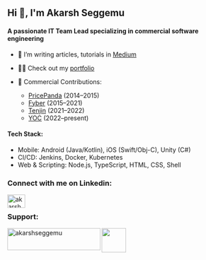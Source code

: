 <h2 align="left">Hi 👋, I'm Akarsh Seggemu</h2>
<h4 align="left">A passionate IT Team Lead specializing in commercial software engineering</h4>

- 🔭 I’m writing articles, tutorials in [Medium](https://medium.com/@akarshseggemu)

- 👨‍💻 Check out my [portfolio](https://akarsh.github.io)

- 💼 Commercial Contributions:

    - [PricePanda](https://github.com/sagitpanda) (2014–2015)
    - [Fyber](https://github.com/aseggemu-fyber) (2015–2021)
    - [Tenjin](https://github.com/akarsh-tenjin) (2021–2022)
    - [YOC](https://github.com/aseggemu-yoc) (2022–present)

<h4 align="left">Tech Stack:</h4>

- Mobile: Android (Java/Kotlin), iOS (Swift/Obj-C), Unity (C#)
- CI/CD: Jenkins, Docker, Kubernetes
- Web & Scripting: Node.js, TypeScript, HTML, CSS, Shell

<h3 align="left">Connect with me on Linkedin:</h3>
<p align="left">
<a href="https://linkedin.com/in/akarshseggemu" target="blank"><img align="left" src="https://cdn.jsdelivr.net/npm/simple-icons@3.0.1/icons/linkedin.svg" alt="akarshseggemu" height="30" width="40" /></a>
</p>

<br />

<h3 align="left">Support:</h3>

<p><a href="https://www.buymeacoffee.com/akarshseggemu"> <img align="left" src="https://cdn.buymeacoffee.com/buttons/v2/default-yellow.png" height="50" width="210" alt="akarshseggemu" /></a></p>
<p align="left"><a href="https://www.buymeacoffee.com/akarshseggemu"> <img src="https://user-images.githubusercontent.com/845598/236625037-59627ee6-5e22-4893-9292-1c20aa4de5a3.png" height="55" width="55" /></a></p>
